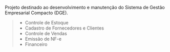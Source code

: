 Projeto destinado ao desenvolvimento e manutenção do Sistema de Gestão Empresarial Compacto (DGE).

> - Controle de Estoque
> - Cadastro de Fornecedores e Clientes
> - Controle de Vendas
> - Emissão de NF-e
> - Financeiro